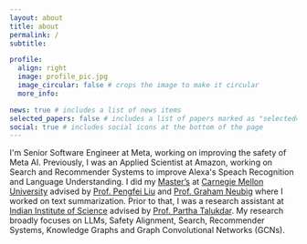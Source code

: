 ```yaml
---
layout: about
title: about
permalink: /
subtitle:

profile:
  align: right
  image: profile_pic.jpg
  image_circular: false # crops the image to make it circular
  more_info:

news: true # includes a list of news items
selected_papers: false # includes a list of papers marked as "selected={true}"
social: true # includes social icons at the bottom of the page
---
```


I'm Senior Software Engineer at Meta, working on improving the safety of Meta AI. Previously, I was an Applied Scientist at Amazon, working on Search and Recommender Systems to improve Alexa's Speach Recognition and Language Understanding. I did my <a href='https://mcds.cs.cmu.edu'>Master’s</a> at <a href='https://www.cmu.edu/'>Carnegie Mellon University</a> advised by <a href='http://pfliu.com/'>Prof. Pengfei Liu</a> and <a href='http://www.phontron.com/'>Prof. Graham Neubig</a> where I worked on text summarization. Prior to that, I was a research assistant at <a href='https://iisc.ac.in/'>Indian Institute of Science</a> advised by <a href='https://parthatalukdar.github.io/'>Prof. Partha Talukdar</a>. My research broadly focuses on LLMs, Safety Alignment, Search, Recommender Systems, Knowledge Graphs and Graph Convolutional Networks (GCNs).
